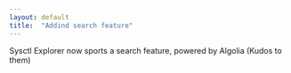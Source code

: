 ```yaml
---
layout: default
title:  "Addind search feature"
---
```


Sysctl Explorer now sports a search feature, powered by Algolia (Kudos to them)